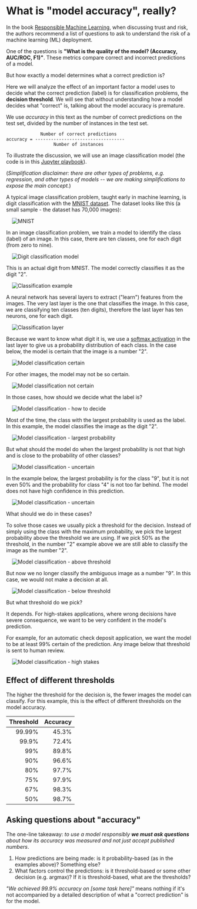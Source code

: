 # What is "model accuracy", really?

In the book [Responsible Machine Learning](https://www.h2o.ai/resources/ebook/responsible-machine-learning/),
when discussing trust and risk, the authors recommend a list of questions to ask to understand the
risk of a machine learning (ML) deployment.

One of the questions is **"What is the quality of the model? (Accuracy, AUC/ROC, F1)"**. These
metrics compare correct and incorrect predictions of a model.

But how exactly a model determines what a correct prediction is?

Here we will analyze the effect of an important factor a model uses to decide what the correct
prediction (label) is for classification problems, the **decision threshold**. We will see that
without understanding how a model decides what "correct" is, talking about the model accuracy
is premature.

We use _accuracy_ in this text as the number of correct predictions on the test set, divided by the
number of instances in the test set.

```text
             Number of correct predictions
accuracy = ----------------------------------
                  Number of instances
```

To illustrate the discussion, we will use an image classification model (the code is in this
[Jupyter playbook](./softmax-thresholds.ipynb)).

(_Simplification disclaimer: there are other types of problems, e.g. regression, and other types of
models -- we are making simplifications to expose the main concept._)

A typical image classification problem, taught early in machine learning, is digit classification with the
[MNIST dataset](http://yann.lecun.com/exdb/mnist/). The dataset looks like this (a small sample -
the dataset has 70,000 images):

&nbsp;&nbsp;&nbsp;&nbsp;![MNIST](./pics/mnist.png)

In an image classification problem, we train a model to identify the class (label) of an image.
In this case, there are ten classes, one for each digit (from zero to nine).

&nbsp;&nbsp;&nbsp;&nbsp;![Digit classification model](./pics/digit-classification-model.png)

This is an actual digit from MNIST. The model correctly classifies it as the digit "2".

&nbsp;&nbsp;&nbsp;&nbsp;![Classification example](./pics/digit-classification-example.png)

A neural network has several layers to extract ("learn") features from the images. The very last
layer is the one that classifies the image. In this case, we are classifying ten classes (ten
digits), therefore the last layer has ten neurons, one for each digit.

&nbsp;&nbsp;&nbsp;&nbsp;![Classification layer](./pics/classification-layer.png)

Because we want to know what digit it is, we use a [softmax activation](https://www.tensorflow.org/api_docs/python/tf/keras/activations/softmax)
in the last layer to give us a probability distribution of each class. In the case below, the model
is certain that the image is a number "2".

&nbsp;&nbsp;&nbsp;&nbsp;![Model classification certain](./pics/model-classification-certain.png)

For other images, the model may not be so certain.

&nbsp;&nbsp;&nbsp;&nbsp;![Model classification not certain](./pics/model-classification-not-certain.png)

In those cases, how should we decide what the label is?

&nbsp;&nbsp;&nbsp;&nbsp;![Model classification - how to decide](./pics/model-classification-how-to-decide.png)

Most of the time, the class with the largest probability is used as the label. In this example, the
model classifies the image as the digit "2".

&nbsp;&nbsp;&nbsp;&nbsp;![Model classification - largest probability](./pics/model-classification-use-largest.png)

But what should the model do when the largest probability is not that high and is close to the
probability of other classes?

&nbsp;&nbsp;&nbsp;&nbsp;![Model classification - uncertain](./pics/model-classification-uncertain.png)

In the example below, the largest probability is for the class "9", but it is not even 50% and the
probability for class "4" is not too far behind. The model does not have high confidence in this
prediction.

&nbsp;&nbsp;&nbsp;&nbsp;![Model classification - uncertain](./pics/model-classification-uncertain2.png)

What should we do in these cases?

To solve those cases we usually pick a threshold for the decision. Instead of simply using the class
with the maximum probability, we pick the largest probability above the threshold we are using. If
we pick 50% as the threshold, in the number "2" example above we are still able to classify the image as
the number "2".

&nbsp;&nbsp;&nbsp;&nbsp;![Model classification - above threshold](./pics/model-classification-threshold-above.png)

But now we no longer classify the ambiguous image as a number "9". In this case, we would not make
a decision at all.

&nbsp;&nbsp;&nbsp;&nbsp;![Model classification - below threshold](./pics/model-classification-threshold-below.png)

But what threshold do we pick?

It depends. For high-stakes applications, where wrong decisions have severe consequence, we want to
be very confident in the model's prediction.

For example, for an automatic check deposit application, we want the model to be at least 99%
certain of the prediction. Any image below that threshold is sent to human review.

&nbsp;&nbsp;&nbsp;&nbsp;![Model classification - high stakes](./pics/model-classification-high-stakes.png)

## Effect of different thresholds

The higher the threshold for the decision is, the fewer images the model can classify. For this
example, this is the effect of different thresholds on the model accuracy.

| Threshold | Accuracy |
| --------: | -------: |
|    99.99% |    45.3% |
|     99.9% |    72.4% |
|       99% |    89.8% |
|       90% |    96.6% |
|       80% |    97.7% |
|       75% |    97.9% |
|       67% |    98.3% |
|       50% |    98.7% |

## Asking questions about "accuracy"

The one-line takeaway: _to use a model responsibly **we must ask questions** about how its accuracy
was measured and not just accept published numbers_.

1. How predictions are being made: is it probability-based (as in the examples above)? Something
   else?
1. What factors control the predictions: is it threshold-based or some other decision (e.g. argmax)?
   If it is threshold-based, what are the thresholds?

_"We achieved 99.9% accuracy on [some task here]"_ means nothing if it's not accompanied by a
detailed description of what a "correct prediction" is for the model.
